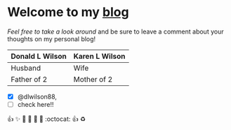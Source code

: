 # Welcome to my [blog](https://dlwilson88.github.io/github-pages-with-jekyll/)

_Feel free to take a look around_ and be sure to leave a comment about your thoughts on my personal blog!

Donald L Wilson | Karen L Wilson
--------------- | ---------------
Husband         | Wife
Father of 2     | Mother of 2               

- [x] @dlwilson88, 
- [ ] check here!!

:+1: :sparkles: :camel: :tada:
:rocket: :metal: :octocat: :+1:
:recycle:
